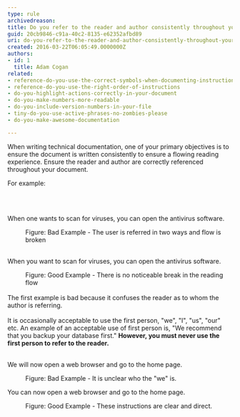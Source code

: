 ```yaml
---
type: rule
archivedreason: 
title: Do you refer to the reader and author consistently throughout your document?
guid: 20cb9846-c91a-40c2-8135-e62352afbd89
uri: do-you-refer-to-the-reader-and-author-consistently-throughout-your-document
created: 2016-03-22T06:05:49.0000000Z
authors:
- id: 1
  title: Adam Cogan
related:
- reference-do-you-use-the-correct-symbols-when-documenting-instructions
- reference-do-you-use-the-right-order-of-instructions
- do-you-highlight-actions-correctly-in-your-document
- do-you-make-numbers-more-readable
- do-you-include-version-numbers-in-your-file
- tiny-do-you-use-active-phrases-no-zombies-please
- do-you-make-awesome-documentation

---
```



<p class="ssw15-rteElement-P">When writing technical documentation, one of your primary objectives is to ensure the document is written consistently to ensure a flowing reading experience. Ensure the reader and author are correctly referenced throughout your document.</p><p class="ssw15-rteElement-P">For example&#58;</p>
<br><excerpt class='endintro'></excerpt><br>
<p class="ssw15-rteElement-GreyBox">​When one wants to scan for viruses, you can open the antivirus software.</p><div><dd class="ssw15-rteElement-FigureBad">Figure&#58; Bad Example - The user is referred in two ways and flow is broken</dd>​<br></div><p class="ssw15-rteElement-GreyBox">When you want to scan for viruses, you can open the antivirus software.</p><div><dd class="ssw15-rteElement-FigureGood">Figure&#58; Good Example - There is no noticeable break in the reading flow</dd><br></div><div>The first example is bad because it confuses the reader as to whom the author is referring.</div><div><br></div><div><div><div>It is occasionally acceptable to use the first person, &quot;we&quot;, &quot;I&quot;, &quot;us&quot;, &quot;our&quot; etc. An example of an acceptable use of first person is, &quot;We recommend that you backup your database first.&quot;&#160;<strong>However, you must never use the first person to refer to the reader.</strong></div></div><div><strong><br></strong></div><div><p class="ssw15-rteElement-GreyBox">We will now open a web browser and go to the home page.</p><dd class="ssw15-rteElement-FigureBad">Figure&#58; Bad Example - It is unclear who the &quot;we&quot; is.</dd><p class="ssw15-rteElement-GreyBox">​You can now open a web browser and go to the home page.​</p><dd class="ssw15-rteElement-FigureGood">Figure&#58; Good Example - These instructions are clear and direct.​</dd></div></div>


